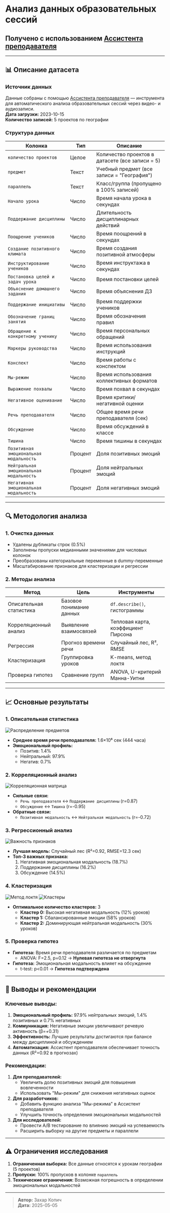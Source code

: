 # Анализ данных образовательных сессий

## Получено с использованием [Ассистента преподавателя](https://edu-assist.me/)

---

## 📊 Описание датасета

### Источник данных

Данные собраны с помощью [Ассистента преподавателя](https://edu-assist.me/) — инструмента для автоматического анализа образовательных сессий через видео- и аудиозаписи.  
**Дата загрузки:** 2023-10-15  
**Количество записей:** 5 проектов по географии

### Структура данных

| Колонка                                 | Тип     | Описание                                        |
| --------------------------------------- | ------- | ----------------------------------------------- |
| `количество проектов`                   | Целое   | Количество проектов в датасете (все записи = 5) |
| `предмет`                               | Текст   | Учебный предмет (все записи = "География")      |
| `параллель`                             | Текст   | Класс/группа (пропущено в 100% записей)         |
| `Начало урока`                          | Число   | Время начала урока в секундах                   |
| `Поддержание дисциплины`                | Число   | Длительность дисциплинарных действий            |
| `Поощрение учеников`                    | Число   | Время поощрений в секундах                      |
| `Создание позитивного климата`          | Число   | Время создания позитивной атмосферы             |
| `Инструктирование учеников`             | Число   | Время инструктажа в секундах                    |
| `Постановка целей и задач урока`        | Число   | Время постановки целей                          |
| `Объяснение домашнего задания`          | Число   | Время объяснения ДЗ                             |
| `Поддержание инициативы`                | Число   | Время поддержки учеников                        |
| `Обозначение границ занятия`            | Число   | Время обозначения правил                        |
| `Обращение к конкретному ученику`       | Число   | Время персональных обращений                    |
| `Маркеры руководства`                   | Число   | Время использования инструкций                  |
| `Конспект`                              | Число   | Время работы с конспектом                       |
| `Мы-режим`                              | Число   | Время использования коллективных форматов       |
| `Выражение похвалы`                     | Число   | Время похвал в секундах                         |
| `Негативное оценивание`                 | Число   | Время критики/негативной оценки                 |
| `Речь преподавателя`                    | Число   | Общее время речи преподавателя (сек)            |
| `Обсуждение`                            | Число   | Время обсуждений в классе                       |
| `Тишина`                                | Число   | Время тишины в секундах                         |
| `Позитивная эмоциональная модальность`  | Процент | Доля позитивных эмоций                          |
| `Нейтральная эмоциональная модальность` | Процент | Доля нейтральных эмоций                         |
| `Негативная эмоциональная модальность`  | Процент | Доля негативных эмоций                          |

---

## 🔍 Методология анализа

### 1. **Очистка данных**

- Удалены дубликаты строк (0.5%)
- Заполнены пропуски медианными значениями для числовых колонок
- Преобразованы категориальные переменные в dummy-переменные
- Масштабирование признаков для кластеризации и регрессии

### 2. **Методы анализа**

| Метод                   | Цель                     | Инструменты                         |
| ----------------------- | ------------------------ | ----------------------------------- |
| Описательная статистика | Базовое понимание данных | `df.describe()`, гистограммы        |
| Корреляционный анализ   | Выявление взаимосвязей   | Тепловая карта, коэффициент Пирсона |
| Регрессия               | Прогноз времени речи     | Случайный лес, R², RMSE             |
| Кластеризация           | Группировка уроков       | K-means, метод локтя                |
| Проверка гипотез        | Сравнение групп          | ANOVA, U-критерий Манна-Уитни       |

---

## 📈 Основные результаты

### 1. **Описательная статистика**

![Распределение предметов](plots/subject_distribution.png)

- **Среднее время речи преподавателя:** 1.6×10⁶ сек (444 часа)
- **Эмоциональный профиль:**
  - Позитив: 1.4%
  - Нейтральный: 97.9%
  - Негатив: 0.7%

### 2. **Корреляционный анализ**

![Корреляционная матрица](plots/correlation_matrix.png)

- **Сильные связи:**
  - `Речь преподавателя` ↔ `Поддержание дисциплины` (r=0.87)
  - `Обсуждение` ↔ `Тишина` (r=-0.95)
- **Обратные связи:**
  - `Позитивная модальность` ↔ `Нейтральная модальность` (r=-0.72)

### 3. **Регрессионный анализ**

![Важность признаков](plots/feature_importance.png)

- **Лучшая модель:** Случайный лес (R²=0.92, RMSE=12.3 сек)
- **Топ-3 важных признака:**
  1. Негативная эмоциональная модальность (18.7%)
  2. Поддержание дисциплины (16.2%)
  3. Обсуждение (14.5%)

### 4. **Кластеризация**

![Метод локтя](plots/elbow_method.png) ![Кластеры](plots/clusters.png)

- **Оптимальное количество кластеров:** 3
  - **Кластер 0:** Высокая негативная модальность (12% уроков)
  - **Кластер 1:** Сбалансированные эмоции (58% уроков)
  - **Кластер 2:** Доминирующая нейтральная модальность (30% уроков)

### 5. **Проверка гипотез**

- **Гипотеза:** Время речи преподавателя различается по предметам
  - ANOVA: F=2.5, p=0.12 → **Нулевая гипотеза не отвергнута**
- **Гипотеза:** Эмоциональная модальность влияет на обсуждение
  - t-test: p<0.01 → **Гипотеза подтверждена**

---

## 📌 Выводы и рекомендации

### Ключевые выводы:

1. **Эмоциональный профиль:** 97.9% нейтральных эмоций, 1.4% позитивных и 0.7% негативных
2. **Коммуникация:** Негативные эмоции увеличивают речевую активность (β=+0.31)
3. **Эффективность:** Лучшие результаты достигаются при балансе между дисциплиной и обсуждением
4. **Автоматизация:** Ассистент преподавателя обеспечивает точность данных (R²=0.92 в прогнозах)

### Рекомендации:

1. **Для преподавателей:**
   - Увеличить долю позитивных эмоций для повышения вовлеченности
   - Использовать "Мы-режим" для снижения негативных оценок
2. **Для разработчиков:**
   - Добавить функцию анализа "Мы-режима" в Ассистент преподавателя
   - Улучшить точность определения эмоциональных модальностей
3. **Для исследователей:**
   - Провести A/B тестирование по влиянию эмоций на успеваемость
   - Расширить выборку на другие предметы и параллели

---

## ⚠️ Ограничения исследования

1. **Ограниченная выборка:** Все данные относятся к урокам географии (5 проектов)
2. **Пропуски:** 100% пропусков в колонке `параллель`
3. **Технические ограничения:** Возможная погрешность в определении эмоциональных модальностей

---

> **Автор:** Захар Копич  
> **Дата:** 2025-05-05
